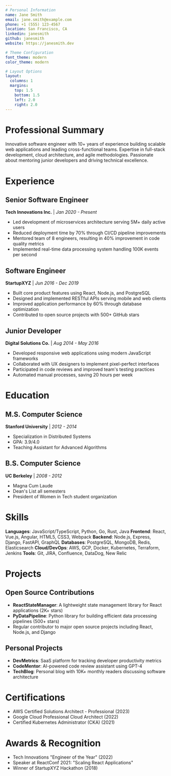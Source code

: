 ```yaml
---
# Personal Information
name: Jane Smith
email: jane.smith@example.com
phone: +1 (555) 123-4567
location: San Francisco, CA
linkedin: janesmith
github: janesmith
website: https://janesmith.dev

# Theme Configuration
font_theme: modern
color_theme: modern

# Layout Options
layout:
  columns: 1
  margins:
    top: 1.5
    bottom: 1.5
    left: 2.0
    right: 2.0
---
```


# Professional Summary

Innovative software engineer with 10+ years of experience building scalable web applications and leading cross-functional teams. Expertise in full-stack development, cloud architecture, and agile methodologies. Passionate about mentoring junior developers and driving technical excellence.

# Experience

## Senior Software Engineer
**Tech Innovations Inc.** | *Jan 2020 - Present*

- Led development of microservices architecture serving 5M+ daily active users
- Reduced deployment time by 70% through CI/CD pipeline improvements
- Mentored team of 8 engineers, resulting in 40% improvement in code quality metrics
- Implemented real-time data processing system handling 100K events per second

## Software Engineer
**StartupXYZ** | *Jun 2016 - Dec 2019*

- Built core product features using React, Node.js, and PostgreSQL
- Designed and implemented RESTful APIs serving mobile and web clients
- Improved application performance by 60% through database optimization
- Contributed to open source projects with 500+ GitHub stars

## Junior Developer
**Digital Solutions Co.** | *Aug 2014 - May 2016*

- Developed responsive web applications using modern JavaScript frameworks
- Collaborated with UX designers to implement pixel-perfect interfaces
- Participated in code reviews and improved team's testing practices
- Automated manual processes, saving 20 hours per week

# Education

## M.S. Computer Science
**Stanford University** | *2012 - 2014*

- Specialization in Distributed Systems
- GPA: 3.9/4.0
- Teaching Assistant for Advanced Algorithms

## B.S. Computer Science
**UC Berkeley** | *2008 - 2012*

- Magna Cum Laude
- Dean's List all semesters
- President of Women in Tech student organization

# Skills

**Languages**: JavaScript/TypeScript, Python, Go, Rust, Java
**Frontend**: React, Vue.js, Angular, HTML5, CSS3, Webpack
**Backend**: Node.js, Express, Django, FastAPI, GraphQL
**Databases**: PostgreSQL, MongoDB, Redis, Elasticsearch
**Cloud/DevOps**: AWS, GCP, Docker, Kubernetes, Terraform, Jenkins
**Tools**: Git, JIRA, Confluence, DataDog, New Relic

# Projects

## Open Source Contributions

- **ReactStateManager**: A lightweight state management library for React applications (2K+ stars)
- **PyDataPipeline**: Python library for building efficient data processing pipelines (500+ stars)
- Regular contributor to major open source projects including React, Node.js, and Django

## Personal Projects

- **DevMetrics**: SaaS platform for tracking developer productivity metrics
- **CodeMentor**: AI-powered code review assistant using GPT-4
- **TechBlog**: Personal blog with 10K+ monthly readers discussing software architecture

# Certifications

- AWS Certified Solutions Architect - Professional (2023)
- Google Cloud Professional Cloud Architect (2022)
- Certified Kubernetes Administrator (CKA) (2021)

# Awards & Recognition

- Tech Innovations "Engineer of the Year" (2022)
- Speaker at ReactConf 2021: "Scaling React Applications"
- Winner of StartupXYZ Hackathon (2018)
